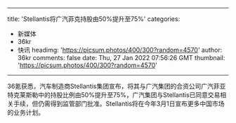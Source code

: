 
---
title: 'Stellantis将广汽菲克持股由50%提升至75%'
categories: 
 - 新媒体
 - 36kr
 - 快讯
headimg: 'https://picsum.photos/400/300?random=4570'
author: 36kr
comments: false
date: Thu, 27 Jan 2022 07:56:26 GMT
thumbnail: 'https://picsum.photos/400/300?random=4570'
---

<div>   
36氪获悉，汽车制造商Stellantis集团宣布，将其与广汽集团的合资公司广汽菲亚特克莱斯勒中的持股比例由50%提升至75%，广汽集团与Stellantis已同意交易相关手续，但仍需得到监管部门批准。Stellantis将在今年3月1日宣布更多中国市场的业务计划。  
</div>
            